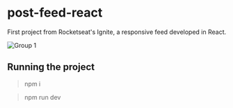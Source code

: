 # post-feed-react
First project from Rocketseat's Ignite, a responsive feed developed in React.

![Group 1](https://user-images.githubusercontent.com/50748653/192115538-c2e2c3c9-ed12-418c-a3e0-81cf3d6d4377.png)

## Running the project
> npm i

> npm run dev
